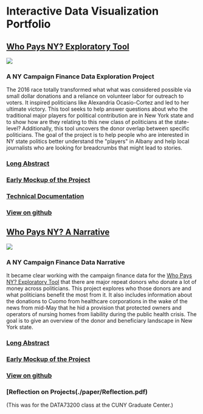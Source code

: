 # Interactive Data Visualization Portfolio

## [Who Pays NY? Exploratory Tool](https://rawild.github.io/InteractiveDataVis-Portfolio/project_1/src/)
<a href="https://rawild.github.io/InteractiveDataVis-Portfolio/project_1/src/" target="_blank" ><img src="https://raw.githubusercontent.com/rawild/InteractiveDataVis-Portfolio/master/project_1/Sketches_Mockups/Final_ScreenShot.png" ></a>
### A NY Campaign Finance Data Exploration Project
The 2016 race totally transformed what what was considered possible via small dollar donations and a reliance on volunteer labor for outreach to voters. It inspired politicians like Alexandria Ocasio-Cortez and led to her ultimate victory. This tool seeks to help answer questions about who the traditional major players for political contribution are in New York state and to show how are they relating to this new class of politicians at the state-level? Additionally, this tool uncovers the donor overlap between specific politicians. The goal of the project is to help people who are interested in NY state politics better understand the "players" in Albany and help local journalists who are looking for breadcrumbs that might lead to stories. 
### [Long Abstract](./project_1/abstract.md)
### [Early Mockup of the Project](./project_1/Sketches_Mockups/landing_page.png)
### [Technical Documentation](./project_1/technical_documentation.md)
### [View on github](https://github.com/rawild/InteractiveDataVis-Portfolio/tree/master/project_1)

## [Who Pays NY? A Narrative](https://rawild.github.io/InteractiveDataVis-Portfolio/project_2/public)
<a href="https://rawild.github.io/InteractiveDataVis-Portfolio/project_2/public/" target="_blank" ><img src="https://raw.githubusercontent.com/rawild/InteractiveDataVis-Portfolio/master/project_2/Sketches_Mockups/Final_screenshot.png"></a>
### A NY Campaign Finance Data Narrative
It became clear working with the campaign finance data for the <a href="https://bit.ly/WhoPaysNY">Who Pays NY? Exploratory Tool</a> that there are major repeat donors who donate a lot of money across politicians. This project explores who those donors are and what politicians benefit the most from it. It also includes information about the donations to Cuomo from healthcare corporations in the wake of the news from mid-May that he hid a provision that protected owners and operators of nursing homes from liability during the public health crisis. The goal is to give an overview of the donor and beneficiary landscape in New York state.


### [Long Abstract](./project_2/abstract.md)
### [Early Mockup of the Project](./project_2/Sketches_Mockups/scrolly_sketch_2.jpg)
### [View on github](https://github.com/rawild/InteractiveDataVis-Portfolio/tree/master/project_2)


### [Reflection on Projects(./paper/Reflection.pdf)
(This was for the DATA73200 class at the CUNY Graduate Center.) 
 
